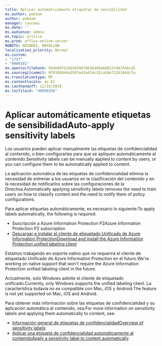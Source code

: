 ```yaml
---
title: Aplicar automáticamente etiquetas de sensibilidad
ms.author: pebaum
author: pebaum
manager: laurawi
ms.date: ''
ms.audience: admin
ms.topic: article
ms.prod: office-online-server
ROBOTS: NOINDEX, NOFOLLOW
localization_priority: Normal
ms.custom:
- "1737"
- "9000181"
ms.openlocfilehash: 95de9df224d3450678b56d04e6d823f4874abcd5
ms.sourcegitcommit: 0f0186044a3597e42ad14c32ca58e7224344dcfa
ms.translationtype: MT
ms.contentlocale: es-ES
ms.lasthandoff: 12/15/2019
ms.locfileid: "40050326"
---
```

# <a name="auto-apply-sensitivity-labels"></a><span data-ttu-id="04350-102">Aplicar automáticamente etiquetas de sensibilidad</span><span class="sxs-lookup"><span data-stu-id="04350-102">Auto-apply sensitivity labels</span></span>

<span data-ttu-id="04350-103">Los usuarios pueden aplicar manualmente las etiquetas de confidencialidad al contenido, o bien configurarlas para que se apliquen automáticamente al contenido.</span><span class="sxs-lookup"><span data-stu-id="04350-103">Sensitivity labels can be manually applied to content by users, or you can configure them to be automatically applied to content.</span></span>

<span data-ttu-id="04350-104">La aplicación automática de las etiquetas de confidencialidad elimina la necesidad de entrenar a los usuarios en la clasificación del contenido y en la necesidad de notificarlos sobre las configuraciones de la Directiva.</span><span class="sxs-lookup"><span data-stu-id="04350-104">Automatically applying sensitivity labels removes the need to train users on how to classify content and the need to notify them of policy configurations.</span></span>

<span data-ttu-id="04350-105">Para aplicar etiquetas automáticamente, es necesario lo siguiente:</span><span class="sxs-lookup"><span data-stu-id="04350-105">To apply labels automatically, the following is required:</span></span>

- <span data-ttu-id="04350-106">Suscripción a Azure Information Protection P2</span><span class="sxs-lookup"><span data-stu-id="04350-106">Azure Information Protection P2 subscription</span></span>
- [<span data-ttu-id="04350-107">Descargar e instalar el cliente de etiquetado Unificado de Azure Information Protection</span><span class="sxs-lookup"><span data-stu-id="04350-107">Download and install the Azure Information Protection unified labeling client</span></span>](https://docs.microsoft.com/azure/information-protection/rms-client/install-unifiedlabelingclient-app)

<span data-ttu-id="04350-108">Estamos trabajando en soporte nativo que no requerirá el cliente de etiquetado Unificado de Azure Information Protection en el futuro.</span><span class="sxs-lookup"><span data-stu-id="04350-108">We're working on native support that won't require the Azure Information Protection unified labeling client in the future.</span></span>

<span data-ttu-id="04350-109">Actualmente, solo Windows admite el cliente de etiquetado unificado.</span><span class="sxs-lookup"><span data-stu-id="04350-109">Currently, only Windows supports the unified labeling client.</span></span>  <span data-ttu-id="04350-110">La característica todavía no es compatible con Mac, iOS y Android.</span><span class="sxs-lookup"><span data-stu-id="04350-110">The feature is not yet supported on Mac, iOS and Android.</span></span>

<span data-ttu-id="04350-111">Para obtener más información sobre las etiquetas de confidencialidad y su aplicación automática al contenido, vea:</span><span class="sxs-lookup"><span data-stu-id="04350-111">For more information on sensitivity labels and applying them automatically to content,  see:</span></span>

- [<span data-ttu-id="04350-112">Información general de etiquetas de confidencialidad</span><span class="sxs-lookup"><span data-stu-id="04350-112">Overview of sensitivity labels</span></span>](https://docs.microsoft.com/office365/securitycompliance/sensitivity-labels)
- [<span data-ttu-id="04350-113">Aplicar una etiqueta de confidencialidad automáticamente al contenido</span><span class="sxs-lookup"><span data-stu-id="04350-113">Apply a sensitivity label to content automatically</span></span>](https://docs.microsoft.com/office365/securitycompliance/apply_sensitivity_label_automatically)